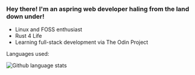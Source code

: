 ### Hey there! I'm an aspring web developer haling from the land down under!

-  Linux and FOSS enthusiast
-  Rust 4 Life
-  Learning full-stack development via The Odin Project
  



Languages used:
<p><img align="left" src="https://github-readme-stats-oliver-hogans-projects.vercel.app/api/top-langs?username=oliverjhn&show_icons=true&locale=en&exclude_repo=yet-another-metroidvania&theme=github_dark" alt="Github language stats" /></p>
